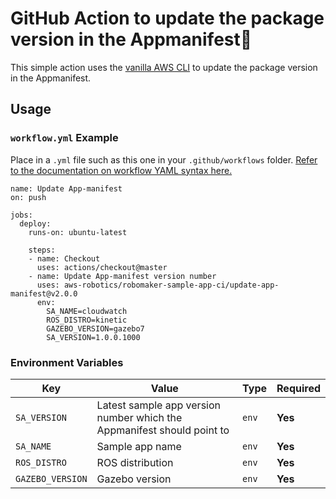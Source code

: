 # GitHub Action to update the package version in the Appmanifest🔄

This simple action uses the [vanilla AWS CLI](https://docs.aws.amazon.com/cli/index.html) to update the package version in the Appmanifest.


## Usage

### `workflow.yml` Example

Place in a `.yml` file such as this one in your `.github/workflows` folder. [Refer to the documentation on workflow YAML syntax here.](https://help.github.com/en/articles/workflow-syntax-for-github-actions)

```
name: Update App-manifest
on: push

jobs:
  deploy:
    runs-on: ubuntu-latest

    steps:
    - name: Checkout
      uses: actions/checkout@master
    - name: Update App-manifest version number
      uses: aws-robotics/robomaker-sample-app-ci/update-app-manifest@v2.0.0
      env:
        SA_NAME=cloudwatch
        ROS_DISTRO=kinetic
        GAZEBO_VERSION=gazebo7
        SA_VERSION=1.0.0.1000
```


### Environment Variables

| Key | Value | Type | Required |
| ------------- | ------------- | ------------- | ------------- |
| `SA_VERSION` | Latest sample app version number which the Appmanifest should point to | `env` | **Yes** |
| `SA_NAME` | Sample app name |`env` | **Yes** |
| `ROS_DISTRO` | ROS distribution | `env` | **Yes** |
| `GAZEBO_VERSION` | Gazebo version | `env` | **Yes** |

